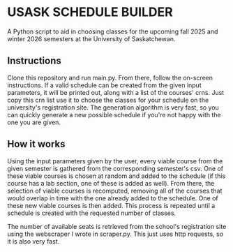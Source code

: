 # USASK SCHEDULE BUILDER

A Python script to aid in choosing classes for the upcoming fall 2025 and winter 2026 semesters
at the University of Saskatchewan.

## Instructions

Clone this repository and run main.py. From there, follow the on-screen instructions. If a valid schedule
can be created from the given input parameters, it will be printed out, along with a list of the courses'
crns. Just copy this crn list use it to choose the classes for your schedule on the university's
registration site. The generation algorithm is very fast, so you can quickly generate a new possible
schedule if you're not happy with the one you are given.

## How it works

Using the input parameters given by the user, every viable course from the given semester is gathered
from the corresponding semester's csv. One of these viable courses is chosen at random and added to the
schedule (if this course has a lab section, one of these is added as well). From there, the selection of
viable courses is recomputed, removing all of the courses that would overlap in time with the one
already added to the schedule. One of these new viable courses is then added. This process is repeated
until a schedule is created with the requested number of classes.

The number of available seats is retrieved from the school's registration site using
the webscraper I wrote in scraper.py. This just uses http requests, so it is also very fast.
